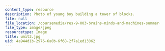 ```yaml
---
content_type: resource
description: Photo of young boy building a tower of blocks.
file: null
file_location: /coursemedia/res-9-003-brains-minds-and-machines-summer-course-summer-2015/4a944d1b29766a0b6f682f7a1ed13062_unit3.jpg
file_type: image/jpeg
resourcetype: Image
title: unit3.jpg
uid: 4a944d1b-2976-6a0b-6f68-2f7a1ed13062
---
```


